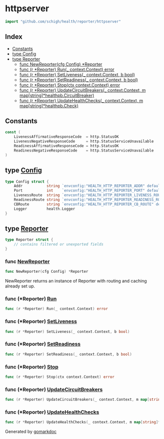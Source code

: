 <!-- gomarkdoc:embed:start -->

<!-- Code generated by gomarkdoc. DO NOT EDIT -->

# httpserver

```go
import "github.com/schigh/health/reporter/httpserver"
```

## Index

- [Constants](<#constants>)
- [type Config](<#Config>)
- [type Reporter](<#Reporter>)
  - [func NewReporter\(cfg Config\) \*Reporter](<#NewReporter>)
  - [func \(r \*Reporter\) Run\(\_ context.Context\) error](<#Reporter.Run>)
  - [func \(r \*Reporter\) SetLiveness\(\_ context.Context, b bool\)](<#Reporter.SetLiveness>)
  - [func \(r \*Reporter\) SetReadiness\(\_ context.Context, b bool\)](<#Reporter.SetReadiness>)
  - [func \(r \*Reporter\) Stop\(ctx context.Context\) error](<#Reporter.Stop>)
  - [func \(r \*Reporter\) UpdateCircuitBreakers\(\_ context.Context, m map\[string\]\*healthpb.CircuitBreaker\)](<#Reporter.UpdateCircuitBreakers>)
  - [func \(r \*Reporter\) UpdateHealthChecks\(\_ context.Context, m map\[string\]\*healthpb.Check\)](<#Reporter.UpdateHealthChecks>)


## Constants

<a name="LivenessAffirmativeResponseCode"></a>

```go
const (
    LivenessAffirmativeResponseCode  = http.StatusOK
    LivenessNegativeResponseCode     = http.StatusServiceUnavailable
    ReadinessAffirmativeResponseCode = http.StatusOK
    ReadinessNegativeResponseCode    = http.StatusServiceUnavailable
)
```

<a name="Config"></a>
## type [Config](<https://github.com/schigh/health/blob/main/reporter/httpserver/config.go#L5-L12>)



```go
type Config struct {
    Addr           string `envconfig:"HEALTH_HTTP_REPORTER_ADDR" default:"0.0.0.0"`
    Port           int    `envconfig:"HEALTH_HTTP_REPORTER_PORT" default:"8181"`
    LivenessRoute  string `envconfig:"HEALTH_HTTP_REPORTER_LIVENESS_ROUTE" default:"/live"`
    ReadinessRoute string `envconfig:"HEALTH_HTTP_REPORTER_READINESS_ROUTE" default:"/ready"`
    CBRoute        string `envconfig:"HEALTH_HTTP_REPORTER_CB_ROUTE" default:"/cb"`
    Logger         health.Logger
}
```

<a name="Reporter"></a>
## type [Reporter](<https://github.com/schigh/health/blob/main/reporter/httpserver/reporter.go#L30-L42>)



```go
type Reporter struct {
    // contains filtered or unexported fields
}
```

<a name="NewReporter"></a>
### func [NewReporter](<https://github.com/schigh/health/blob/main/reporter/httpserver/reporter.go#L46>)

```go
func NewReporter(cfg Config) *Reporter
```

NewReporter returns an instance of Reporter with routing and caching already set up.

<a name="Reporter.Run"></a>
### func \(\*Reporter\) [Run](<https://github.com/schigh/health/blob/main/reporter/httpserver/reporter.go#L75>)

```go
func (r *Reporter) Run(_ context.Context) error
```



<a name="Reporter.SetLiveness"></a>
### func \(\*Reporter\) [SetLiveness](<https://github.com/schigh/health/blob/main/reporter/httpserver/reporter.go#L113>)

```go
func (r *Reporter) SetLiveness(_ context.Context, b bool)
```



<a name="Reporter.SetReadiness"></a>
### func \(\*Reporter\) [SetReadiness](<https://github.com/schigh/health/blob/main/reporter/httpserver/reporter.go#L122>)

```go
func (r *Reporter) SetReadiness(_ context.Context, b bool)
```



<a name="Reporter.Stop"></a>
### func \(\*Reporter\) [Stop](<https://github.com/schigh/health/blob/main/reporter/httpserver/reporter.go#L108>)

```go
func (r *Reporter) Stop(ctx context.Context) error
```



<a name="Reporter.UpdateCircuitBreakers"></a>
### func \(\*Reporter\) [UpdateCircuitBreakers](<https://github.com/schigh/health/blob/main/reporter/httpserver/reporter.go#L151>)

```go
func (r *Reporter) UpdateCircuitBreakers(_ context.Context, m map[string]*healthpb.CircuitBreaker)
```



<a name="Reporter.UpdateHealthChecks"></a>
### func \(\*Reporter\) [UpdateHealthChecks](<https://github.com/schigh/health/blob/main/reporter/httpserver/reporter.go#L131>)

```go
func (r *Reporter) UpdateHealthChecks(_ context.Context, m map[string]*healthpb.Check)
```



Generated by [gomarkdoc](<https://github.com/princjef/gomarkdoc>)


<!-- gomarkdoc:embed:end -->